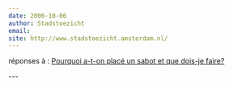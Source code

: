 ```yaml
---
date: 2006-10-06
author: Stadstoezicht
email: 
site: http://www.stadstoezicht.amsterdam.nl/
---
```


<p>
réponses à : <a href="http://www.stadstoezicht.amsterdam.nl/live/index.jsp?nav=1964&loc=10880&det=1731">Pourquoi a-t-on placé un sabot et que dois-je faire?</a>
</p>
---